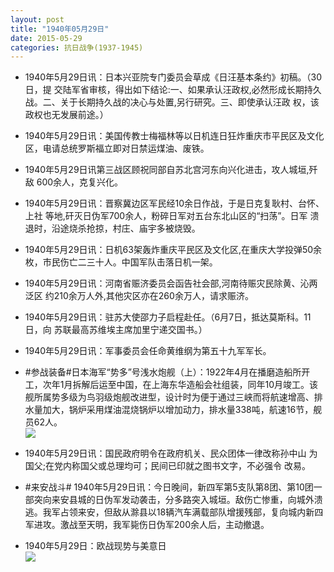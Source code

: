 ```yaml
---
layout: post
title: "1940年05月29日"
date: 2015-05-29
categories: 抗日战争(1937-1945)
---
```


<meta name="referrer" content="no-referrer" />

- 1940年5月29日讯：日本兴亚院专门委员会草成《日汪基本条约》初稿。（30日，提 交陆军省审核，得出如下结论:一、如果承认汪政权,必然形成长期持久 战。二、关于长期持久战的决心与处置,另行研究。三、即使承认汪政 权，该政权也无发展前途。） 

- 1940年5月29日讯：美国传教士梅福林等以日机连日狂炸重庆市平民区及文化 区，电请总统罗斯福立即对日禁运煤油、废铁。 

- 1940年5月29日讯第三战区顾祝同部自苏北宫河东向兴化进击，攻人城垣,歼敌 600余人，克复兴化。 

- 1940年5月29日讯：晋察冀边区军民经10余日作战，于是日克复耿村、台怀、上社 等地,矸灭日伪军700余人，粉碎日军对五台东北山区的“扫荡”。日军 溃退时，沿途烧杀抢掠，村庄、庙宇多被烧毁。 

- 1940年5月29日讯：日机63架轰炸重庆平民区及文化区,在重庆大学投弹50余 枚，市民伤亡二三十人。中国军队击落日机一架。 

- 1940年5月29日讯：河南省赈济委员会函告社会部,河南待赈灾民除黄、沁两泛区 约210余万人外,其他灾区亦在260余万人，请求赈济。  

- 1940年5月29日讯：驻苏大使邵力子启程赴任。（6月7日，抵达莫斯科。11日，向 苏联最高苏维埃主席加里宁递交国书。）  

- 1940年5月29日讯：军事委员会任命黄维纲为第五十九军军长。 

- #参战装备#日本海军“势多”号浅水炮舰（上）：1922年4月在播磨造船所开工，次年1月拆解后运至中国，在上海东华造船会社组装，同年10月竣工。该舰所属势多级为鸟羽级炮舰改进型，设计时为便于通过三峡而将航速增高、排水量加大，锅炉采用煤油混烧锅炉以增加动力，排水量338吨，航速16节，舰员62人。 <br/><img src="https://ww3.sinaimg.cn/large/aca367d8jw1eskw443d03j20dv0iq0ue.jpg" />

- 1940年5月29日讯：国民政府明令在政府机关、民众团体一律改称孙中山 为国父;在党内称国父或总理均可；民间已印就之图书文字，不必强令 改易。 

- #来安战斗# 1940年5月29日讯：今日晚间，新四军第5支队第8团、第10团一部突向来安县城的日伪军发动袭击，分多路突入城垣。敌伤亡惨重，向城外溃逃。我军占领来安，但敌从滁县以18辆汽车满载部队增援残部，复向城内新四军进攻。激战至天明，我军毙伤日伪军200余人后，主动撤退。 

- 1940年5月29日：欧战现势与美意日 <br/><img src="https://ww3.sinaimg.cn/large/aca367d8jw1eskqwr4pl6j211f0hgdma.jpg" />

